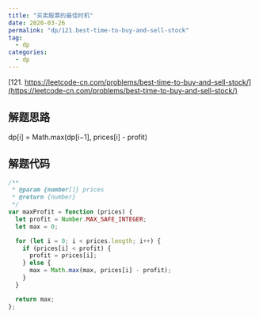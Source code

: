 ```yaml
---
title: "买卖股票的最佳时机"
date: 2020-03-26
permalink: "dp/121.best-time-to-buy-and-sell-stock"
tag:
  - dp
categories:
  - dp
---
```


[121. https://leetcode-cn.com/problems/best-time-to-buy-and-sell-stock/](https://leetcode-cn.com/problems/best-time-to-buy-and-sell-stock/)

## 解题思路

dp[i] = Math.max(dp[i−1], prices[i] - profit)

## 解题代码

```js
/**
 * @param {number[]} prices
 * @return {number}
 */
var maxProfit = function (prices) {
  let profit = Number.MAX_SAFE_INTEGER;
  let max = 0;

  for (let i = 0; i < prices.length; i++) {
    if (prices[i] < profit) {
      profit = prices[i];
    } else {
      max = Math.max(max, prices[i] - profit);
    }
  }

  return max;
};
```
